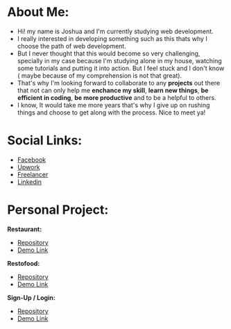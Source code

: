 # About Me:

- Hi! my name is Joshua and I'm currently studying web development. 
- I really interested in developing something such as this thats why I choose the path of web development. 
- But I never thought that this would become so very challenging, specially in my case because I'm studying alone in my house, watching some tutorials and putting it into action. But I feel stuck and I don't know ( maybe because of my comprehension is not that great).
- That's why I'm looking forward to collaborate to any <b>projects</b> out there that not can only help me <b>enchance my skill</b>, <b>learn new things</b>, <b>be efficient in coding</b>, <b>be more productive</b> and to be a helpful to others.
- I know, It would take me more years that's why I give up on rushing things and choose to get along with the process. Nice to meet ya!

# Social Links:
 - <a href="https://www.facebook.com/profile.php?id=100085509979688">Facebook</a> <br>
 - <a href="https://www.upwork.com/freelancers/~01a5e1d8dc372e83b9">Upwork</a> <br>
 - <a href="https://www.freelancer.com/u/jinshin19">Freelancer</a> <br>
 - <a href="https://www.linkedin.com/in/jinshin19">Linkedin</a>

 # Personal Project:
 <b> Restaurant: </b>
  - <a href="https://github.com/jinshin19/restaurant"> Repository </a> <br>
  - <a href="https://jinshin19.github.io/restaurant/"> Demo Link </a> <br>

 <b> Restofood: </b>
  - <a href="https://github.com/jinshin19/Restofood"> Repository </a> <br>
  - <a href="https://jinshin19.github.io/Restofood/"> Demo Link </a> <br>

 <b> Sign-Up / Login: </b>
  - <a href="https://github.com/jinshin19/Sign-Up-Login"> Repository </a> <br>
  - <a href="https://jinshin19.github.io/Sign-Up-Login/"> Demo Link </a> <br>